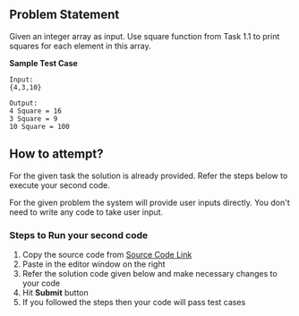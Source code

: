 ## Problem Statement
Given an integer array as input. Use square function from Task 1.1 to print squares 
for each element in this array.


**Sample Test Case**
```
Input:
{4,3,10}

Output:
4 Square = 16
3 Square = 9
10 Square = 100
```


## How to attempt?
For the given task the solution is already provided. Refer the steps below to execute your second code.

For the given problem the system will provide user inputs directly. You don't need to write any code to take user input.

### Steps to Run your second code
1. Copy the source code from [Source Code Link](https://raw.githubusercontent.com/Aartiarora22/Lab_assignments/main/P1/T3/Main.java)
2. Paste in the editor window on the right
3. Refer the solution code given below and make necessary changes to your code
4. Hit **Submit** button
5. If you followed the steps then your code will pass test cases
